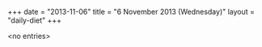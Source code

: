+++
date = "2013-11-06"
title = "6 November 2013 (Wednesday)"
layout = "daily-diet"
+++

<p>&lt;no entries&gt;</p>